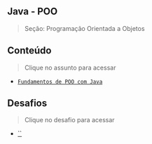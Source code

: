 ## Java - POO

> Seção: Programação Orientada a Objetos

## Conteúdo

> Clique no assunto para acessar
- [`Fundamentos de POO com Java`](Fundamentos-POO)

## Desafios

> Clique no desafio para acessar
- [``]()